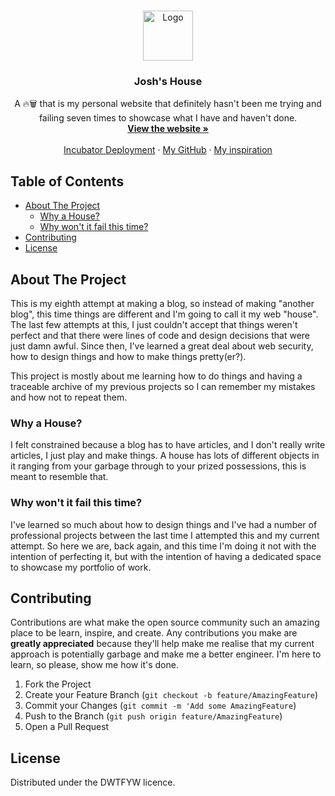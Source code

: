 <!-- PROJECT LOGO -->
<br />
<p align="center">
  <a href="https://josh.house">
    <img src="https://josh.house/favicon.png" alt="Logo" width="80" height="80">
  </a>

  <h3 align="center">Josh's House</h3>

  <p align="center">
    A 🔥🗑️ that is my personal website that definitely hasn't been me trying and failing seven times to showcase what I have and haven't done.
    <br />
    <a href="https://github.com/designedbyjosh/housepeak"><strong>View the website »</strong></a>
    <br />
    <br />
    <a href="https://incubator.josh.house">Incubator Deployment</a>
    ·
    <a href="https://github.com/designedbyjosh">My GitHub</a>
    ·
    <a href="https://google.com">My inspiration</a>
  </p>
</p>



<!-- TABLE OF CONTENTS -->
## Table of Contents

- [About The Project](#about-the-project)
  - [Why a House?](#why-a-house)
  - [Why won't it fail this time?](#why-wont-it-fail-this-time)
- [Contributing](#contributing)
- [License](#license)



<!-- ABOUT THE PROJECT -->
## About The Project
This is my eighth attempt at making a blog, so instead of making "another blog", this time things are different and I'm going to call it my web "house". The last few attempts at this, I just couldn't accept that things weren't perfect and that there were lines of code and design decisions that were just damn awful. Since then, I've learned a great deal about web security, how to design things and how to make things pretty(er?).

This project is mostly about me learning how to do things and having a traceable archive of my previous projects so I can remember my mistakes and how not to repeat them.

### Why a House?
I felt constrained because a blog has to have articles, and I don't really write articles, I just play and make things. A house has lots of different objects in it ranging from your garbage through to your prized possessions, this is meant to resemble that.

### Why won't it fail this time?
I've learned so much about how to design things and I've had a number of professional projects between the last time I attempted this and my current attempt. So here we are, back again, and this time I'm doing it not with the intention of perfecting it, but with the intention of having a dedicated space to showcase my portfolio of work.

<!-- CONTRIBUTING -->
## Contributing

Contributions are what make the open source community such an amazing place to be learn, inspire, and create. Any contributions you make are **greatly appreciated** because they'll help make me realise that my current approach is potentially garbage and make me a better engineer. I'm here to learn, so please, show me how it's done.

1. Fork the Project
2. Create your Feature Branch (`git checkout -b feature/AmazingFeature`)
3. Commit your Changes (`git commit -m 'Add some AmazingFeature`)
4. Push to the Branch (`git push origin feature/AmazingFeature`)
5. Open a Pull Request

<!-- LICENSE -->
## License

Distributed under the DWTFYW licence.